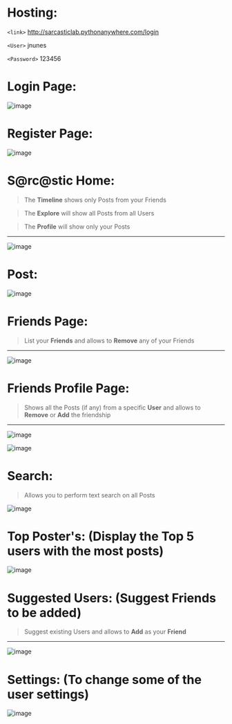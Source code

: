 
Hosting:
=============

`<link>` <http://sarcasticlab.pythonanywhere.com/login>

`<User>` jnunes

`<Password>` 123456

Login Page:
=============

![image](https://user-images.githubusercontent.com/74052985/223123816-3784f33a-a625-425a-aaca-39631e5978cd.png)




Register Page:
=============

![image](https://user-images.githubusercontent.com/74052985/223123968-c7f3899c-6dfe-4551-a4bd-69e0be9e22bd.png)



S@rc@stic Home:
=============

> The **Timeline** shows only Posts from your Friends

> The **Explore** will show all Posts from all Users

> The **Profile** will show only your Posts

------------

![image](https://user-images.githubusercontent.com/74052985/223124491-cfa9a1f6-bcb1-4ac2-8245-90f772e9babd.png)



Post:
=============

![image](https://user-images.githubusercontent.com/74052985/223124652-bbbfd1b6-b3fd-4a5d-be11-77dc12d5dc9d.png)



Friends Page:
=============

> List your **Friends** and allows to **Remove** any of your Friends

------------

![image](https://user-images.githubusercontent.com/74052985/223124781-ad12acaf-c5f1-4389-b3e0-5ad162a2f1cd.png)

Friends Profile Page:
=============

> Shows all the Posts (if any) from a specific **User** and allows to **Remove** or **Add** the friendship 

------------

![image](https://user-images.githubusercontent.com/74052985/223129207-d170b2fd-483f-47d4-a92f-57d8d324607d.png)

![image](https://user-images.githubusercontent.com/74052985/223129815-f575ec3f-aa0c-4cfb-b20a-8c90879b0d81.png)


Search:
=============

> Allows you to perform text search on all Posts 

![image](https://user-images.githubusercontent.com/74052985/223131218-38f96e1a-1846-4308-be88-be70f9ed6ea5.png)



Top Poster's: (Display the Top 5 users with the most posts)
=============

![image](https://user-images.githubusercontent.com/74052985/223124977-553739f1-351e-4911-91c4-cfb86489a298.png)


Suggested Users: (Suggest Friends to be added)
=============

> Suggest existing Users and allows to **Add** as your **Friend**

------------

![image](https://user-images.githubusercontent.com/74052985/223125566-2ebe321d-f4c6-4482-b8fe-72321b40264e.png)


Settings: (To change some of the user settings)
=============

![image](https://user-images.githubusercontent.com/74052985/223125630-70d84e8d-2ec0-40a7-a81c-99a25c637008.png)



